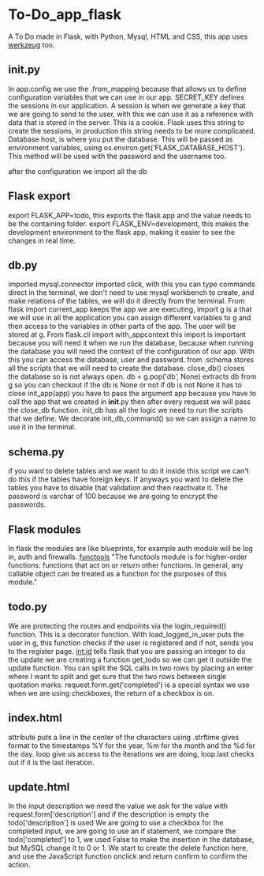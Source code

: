 # To-Do_app_flask
A To Do made in Flask, with Python, Mysql, HTML and CSS, this app uses [werkzeug](https://werkzeug.palletsprojects.com/en/1.0.x/) too.


## __init__.py
In app.config we use the .from_mapping because that allows us to define configuration variables that we can use in our app.
SECRET_KEY defines the sessions in our application.
A session is when we generate a key that we are going to send to the user, with this we can use it as a reference with data that is stored in the server. This is a cookie. 
Flask uses this string to create the sessions, in production this string needs to be more complicated.
Database host, is where you put the database. This will be passed as environment variables, using os.environ.get('FLASK_DATABASE_HOST'). This method will be used with the password and the username too.

after the configuration we import all the db

## Flask export

export FLASK_APP=todo, this exports the flask app and the value needs to be the containing folder.
export FLASK_ENV=development, this makes the development environment to the flask app, making it easier to see the changes in real time.

## db.py

imported mysql.connector
imported click, with this you can type commands direct in the terminal, we don't need to use mysql workbench to create, and make relations of the tables, we will do it directly from the terminal.
From flask import current_app keeps the app we are executing, import g is a that we will use in all the application you can assign different variables to g and then access to the variables in other parts of the app.
The user will be stored at g.
From flask.cli import with_appcontext this import is important because you will need it when we run the database, because when running the database you will need the context of the configuration of our app. With this you can access the database, user and password.
from .schema stores all the scripts that we will need to create the database.
close_db() closes the database so is not always open.
db = g.pop('db', None) extracts db from g so you can checkout if the db is None or not if db is not None it has to close 
init_app(app) you have to pass the argument app because you have to call the app that we created in __init__.py then after every request we will pass the close_db function.
init_db has all the logic we need to run the scripts that we define.
We decorate init_db_command() so we can assign a name to use it in the terminal.

## schema.py

if you want to delete tables and we want to do it inside this script we can't do this if the tables have foreign keys. If anyways you want to delete the tables you have to disable that validation and then reactivate it.
The password is varchar of 100 because we are going to encrypt the passwords.

## Flask modules

In flask the modules are like blueprints, for example auth module will be log in, auth and firewalls.
[functools](https://docs.python.org/3/library/functools.html) "The functools module is for higher-order functions: functions that act on or return other functions. In general, any callable object can be treated as a function for the purposes of this module."


## todo.py

We are protecting the routes and endpoints via the login_required() function. This is a decorator function.
With load_logged_in_user puts the user in g, this function checks if the user is registered and if not, sends you to the register page.
<int:id> tells flask that you are passing an integer
to do the update we are creating a function get_todo so we can get it outside the update function.
You can split the SQL calls in two rows by placing an enter where I want to split and get sure that the two rows between single quotation marks.
request.form.get('completed') is a special syntax we use when we are using checkboxes, the return of a checkbox is on.

## index.html

<strike></strike> attribute puts a line in the center of the characters
using .strftime gives format to the timestamps %Y for the year, %m for the month and the %d for the day.
loop give us access to the iterations we are doing, loop.last checks out if it is the last iteration.

## update.html

In the input description we need the value we ask for the value with request.form['description'] and if the description is empty the todo['description'] is used
We are going to use a checkbox for the completed input, we are going to use an if statement, we compare the todo['completed'] to 1, we used False to make the insertion in the database, but MySQL change it to 0 or 1.
We start to create the delete function here, and use the JavaScript function onclick and return confirm to confirm the action.

